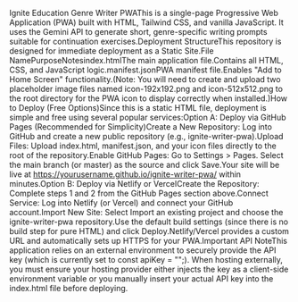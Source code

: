 Ignite Education Genre Writer PWAThis is a single-page Progressive Web Application (PWA) built with HTML, Tailwind CSS, and vanilla JavaScript. It uses the Gemini API to generate short, genre-specific writing prompts suitable for continuation exercises.Deployment StructureThis repository is designed for immediate deployment as a Static Site.File NamePurposeNotesindex.htmlThe main application file.Contains all HTML, CSS, and JavaScript logic.manifest.jsonPWA manifest file.Enables "Add to Home Screen" functionality.(Note: You will need to create and upload two placeholder image files named icon-192x192.png and icon-512x512.png to the root directory for the PWA icon to display correctly when installed.)How to Deploy (Free Options)Since this is a static HTML file, deployment is simple and free using several popular services:Option A: Deploy via GitHub Pages (Recommended for Simplicity)Create a New Repository: Log into GitHub and create a new public repository (e.g., ignite-writer-pwa).Upload Files: Upload index.html, manifest.json, and your icon files directly to the root of the repository.Enable GitHub Pages: Go to Settings > Pages. Select the main branch (or master) as the source and click Save.Your site will be live at https://yourusername.github.io/ignite-writer-pwa/ within minutes.Option B: Deploy via Netlify or VercelCreate the Repository: Complete steps 1 and 2 from the GitHub Pages section above.Connect Service: Log into Netlify (or Vercel) and connect your GitHub account.Import New Site: Select Import an existing project and choose the ignite-writer-pwa repository.Use the default build settings (since there is no build step for pure HTML) and click Deploy.Netlify/Vercel provides a custom URL and automatically sets up HTTPS for your PWA.Important API NoteThis application relies on an external environment to securely provide the API key (which is currently set to const apiKey = "";). When hosting externally, you must ensure your hosting provider either injects the key as a client-side environment variable or you manually insert your actual API key into the index.html file before deploying.